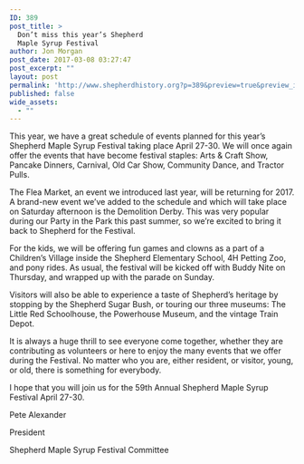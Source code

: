 ```yaml
---
ID: 389
post_title: >
  Don’t miss this year’s Shepherd
  Maple Syrup Festival
author: Jon Morgan
post_date: 2017-03-08 03:27:47
post_excerpt: ""
layout: post
permalink: 'http://www.shepherdhistory.org?p=389&preview=true&preview_id=389'
published: false
wide_assets:
  - ""
---
```

<p>This year, we have a great schedule of events planned for this year’s Shepherd Maple Syrup Festival taking place April 27-30.  We will once again offer the events that have become festival staples: Arts & Craft Show, Pancake Dinners, Carnival, Old Car Show, Community Dance, and Tractor Pulls.</p>
<p>The Flea Market, an event we introduced last year, will be returning for 2017. A brand-new event we’ve added to the schedule and which will take place on Saturday afternoon is the Demolition Derby. This was very popular during our Party in the Park this past summer, so we’re excited to bring it back to Shepherd for the Festival.</p>
<p>For the kids, we will be offering fun games and clowns as a part of a Children’s Village inside the Shepherd Elementary School, 4H Petting Zoo, and pony rides. As usual, the festival will be kicked off with Buddy Nite on Thursday, and wrapped up with the parade on Sunday.</p>
<p>Visitors will also be able to experience a taste of Shepherd’s heritage by stopping by the Shepherd Sugar Bush, or touring our three museums: The Little Red Schoolhouse, the Powerhouse Museum, and the vintage Train Depot.</p>
<p>It is always a huge thrill to see everyone come together, whether they are contributing as volunteers or here to enjoy the many events that we offer during the Festival. No matter who you are, either resident, or visitor, young, or old, there is something for everybody.</p>
<p>I hope that you will join us for the 59th Annual Shepherd Maple Syrup Festival April 27-30.</p>
<p></p>
<p>Pete Alexander</p>
<p>President</p>
<p>Shepherd Maple Syrup Festival Committee</p>